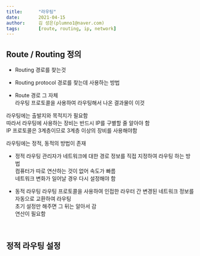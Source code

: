 ```yaml
---
title:      "라우팅"
date:       2021-04-15
author:     김 성은(plumno1@naver.com)
tags:       [route, routing, ip, network]
---
```


## Route / Routing 정의

* Routing
  경로를 찾는것  

* Routing protocol
  경로를 찾는데 사용하는 방법  

* Route
  경로 그 자체  
  라우팅 프로토콜을 사용하여 라우팅해서 나온 결과물이 이것  

라우팅에는 출발지와 목적지가 필요함  
따라서 라우팅에 사용하는 장비는 반드시 IP를 구별할 줄 알아야 함  
IP 프로토콜은 3계층이므로 3계층 이상의 장비를 사용해야함  
  
라우팅에는 정적, 동적의 방법이 존재  

* 정적 라우팅
  관리자가 네트워크에 대한 경로 정보를 직접 지정하여 라우팅 하는 방법  
  컴퓨터가 따로 연산하는 것이 없어 속도가 빠름  
  네트워크 변화가 일어날 경우 다시 설정해야 함  

* 동적 라우팅
  라우팅 프로토콜을 사용하여 인접한 라우터 간 변경된 네트워크 정보를 자동으로 교환하여 라우팅  
  초기 설정만 해주면 그 뒤는 알아서 감  
  연산이 필요함  

&nbsp;

## 정적 라우팅 설정

